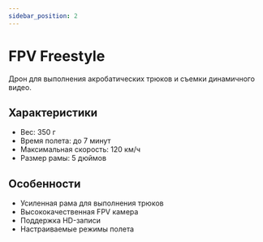 ```yaml
---
sidebar_position: 2
---
```


# FPV Freestyle

Дрон для выполнения акробатических трюков и съемки динамичного видео.

## Характеристики

- Вес: 350 г
- Время полета: до 7 минут
- Максимальная скорость: 120 км/ч
- Размер рамы: 5 дюймов

## Особенности

- Усиленная рама для выполнения трюков
- Высококачественная FPV камера
- Поддержка HD-записи
- Настраиваемые режимы полета 